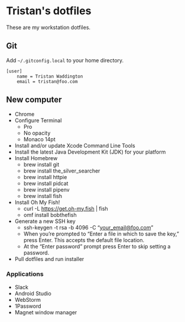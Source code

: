 # Tristan's dotfiles

These are my workstation dotfiles.

## Git

Add `~/.gitconfig.local` to your home directory.

```
[user]
    name = Tristan Waddington
    email = tristan@foo.com
```

## New computer

- Chrome
- Configure Terminal
    - Pro
    - No opacity
    - Monaco 14pt
- Install and/or update Xcode Command Line Tools
- Install the latest Java Development Kit (JDK) for your platform
- Install Homebrew
  - brew install git
  - brew install the_silver_searcher
  - brew install httpie
  - brew install pidcat
  - brew install pipenv
  - brew install fish
- Install Oh My Fish!
  - curl -L https://get.oh-my.fish | fish
  - omf install bobthefish
- Generate a new SSH key
  - ssh-keygen -t rsa -b 4096 -C “your_email@foo.com”
  - When you’re prompted to “Enter a file in which to save the key,” press Enter. This accepts the default file location.
  - At the “Enter password” prompt press Enter to skip setting a password.
- Pull dotfiles and run installer

### Applications

- Slack
- Android Studio
- WebStorm
- 1Password
- Magnet window manager
